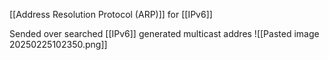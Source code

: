 [[Address Resolution Protocol (ARP)]] for [[IPv6]]

Sended over searched [[IPv6]] generated multicast addres
![[Pasted image 20250225102350.png]]